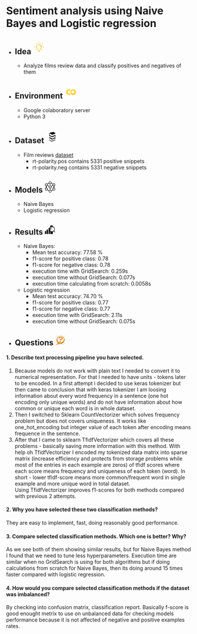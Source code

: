 # Sentiment analysis using Naive Bayes and Logistic regression
* ## Idea ![](https://github.com/Antanskas/Sentiment_analysis/blob/master/repository_images/idea.png)
  * Analyze films review data and classify positives and negatives of them
* ## Environment ![colab img](https://github.com/Antanskas/Sentiment_analysis/blob/master/repository_images/colab.png)
  * Google colaboratory server
  * Python 3
* ## Dataset ![](https://github.com/Antanskas/Sentiment_analysis/blob/master/repository_images/books.png)
  * Film reviews [dataset](http://www.cs.cornell.edu/people/pabo/movie-review-data/rt-polaritydata.tar.gz)
    * rt-polarity.pos contains 5331 positive snippets
    * rt-polarity.neg contains 5331 negative snippets
* ## Models ![](https://github.com/Antanskas/Sentiment_analysis/blob/master/repository_images/model.png)
  * Naive Bayes
  * Logistic regression
* ## Results ![](https://github.com/Antanskas/Sentiment_analysis/blob/master/repository_images/results.png)
  * Naive Bayes: 
    * Mean test accuracy: 77.58 %
    * f1-score for positive class: 0.78
    * f1-score for negative class: 0.78
    * execution time with GridSearch: 0.259s
    * execution time without GridSearch: 0.077s
    * execution time calculating from scratch: 0.0058s
  * Logistic regression
    * Mean test accuracy: 74.70 %
    * f1-score for positive class: 0.77
    * f1-score for negative class: 0.77
    * execution time with GridSearch: 2.11s
    * execution time without GridSearch: 0.075s
* ## Questions ![](https://github.com/Antanskas/Sentiment_analysis/blob/master/repository_images/questions.png)
 #### 1. Describe text processing pipeline you have selected.  
1) Because models do not work with plain text I needed to convert it to numerical representation. For that I needed to have units - tokens later to be encoded. In a first attempt i decided to use keras tokenizer but then came to conclusion that with keras tokenizer I am loosing information about every word frequency in a sentence (one hot encoding only unique words) and do not have information about how common or unique each word is in whole dataset.  
2) Then I switched to Sklearn CountVectorizer which solves frequency problem but does not covers uniqueness. It works like one_hot_encoding but integer value of each token after encoding means frequence in the sentence.  
3) After that I came to sklearn TfidfVectorizer which covers all these problems - basically saving more information with this method. With help oh TfidfVectorizer I encoded my tokenized data matrix into sparse matrix (increase efficiency and protects from storage problems while most of the entries in each example are zeros) of tfidf scores where each score means frequency and uniqueness of each token (word). In short - lower tfidf-score means more common/frequent word in single example and more unique word in total dataset.  
Using TfidfVectorizer improves f1-scores for both methods compared with previous 2 attempts.
 #### 2. Why you have selected these two classification methods?    
 They are easy to implement, fast, doing reasonably good performance.
 #### 3. Compare selected classification methods. Which one is better? Why?  
 As we see both of them showing similar results, but for Naive Bayes method I found that we need to tune less hyperparameters. Execution time are similar when no GridSearch is using for both algorithms but if doing calculations from scratch for Naive Bayes, then its doing around 15 times faster compared with logistic regression.
 #### 4. How would you compare selected classification methods if the dataset was imbalanced?  
 By checking into confusion matrix, classification report. Basically f-score is good enought metrix to use on unbalanced data for  checking models performance because it is not affected of negative and positive examples rates.
 
